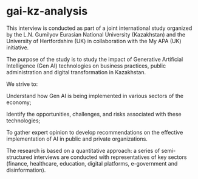 # gai-kz-analysis
This interview is conducted as part of a joint international study organized by the L.N. Gumilyov Eurasian National University (Kazakhstan) and the University of Hertfordshire (UK) in collaboration with the My APA (UK) initiative.

The purpose of the study is to study the impact of Generative Artificial Intelligence (Gen AI) technologies on business practices, public administration and digital transformation in Kazakhstan.

We strive to:

Understand how Gen AI is being implemented in various sectors of the economy;

Identify the opportunities, challenges, and risks associated with these technologies;

To gather expert opinion to develop recommendations on the effective implementation of AI in public and private organizations.

The research is based on a quantitative approach: a series of semi-structured interviews are conducted with representatives of key sectors (finance, healthcare, education, digital platforms, e-government and disinformation).
